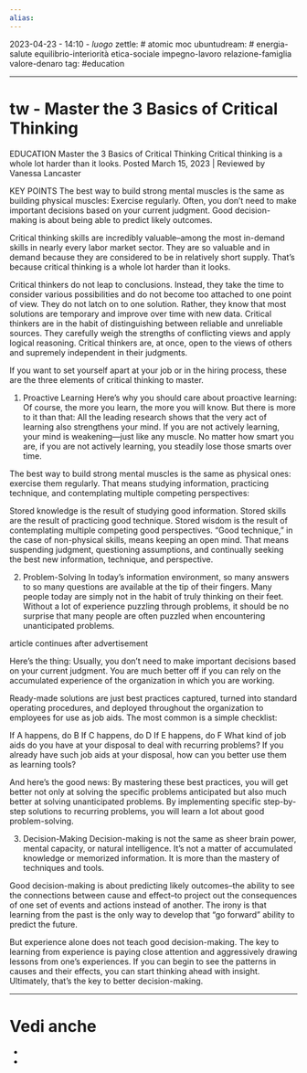 ```yaml
---
alias: 
---
```

2023-04-23 - 14:10 - *luogo*
zettle: # atomic moc
ubuntudream: # energia-salute equilibrio-interiorità etica-sociale impegno-lavoro relazione-famiglia valore-denaro 
tag: #education

---
# tw - Master the 3 Basics of Critical Thinking

EDUCATION
Master the 3 Basics of Critical Thinking
Critical thinking is a whole lot harder than it looks.
Posted March 15, 2023 |  Reviewed by Vanessa Lancaster

KEY POINTS
The best way to build strong mental muscles is the same as building physical muscles: Exercise regularly.
Often, you don’t need to make important decisions based on your current judgment.
Good decision-making is about being able to predict likely outcomes.

Critical thinking skills are incredibly valuable–among the most in-demand skills in nearly every labor market sector. They are so valuable and in demand because they are considered to be in relatively short supply. That’s because critical thinking is a whole lot harder than it looks.

Critical thinkers do not leap to conclusions. Instead, they take the time to consider various possibilities and do not become too attached to one point of view. They do not latch on to one solution. Rather, they know that most solutions are temporary and improve over time with new data. Critical thinkers are in the habit of distinguishing between reliable and unreliable sources. They carefully weigh the strengths of conflicting views and apply logical reasoning. Critical thinkers are, at once, open to the views of others and supremely independent in their judgments.

If you want to set yourself apart at your job or in the hiring process, these are the three elements of critical thinking to master.

1. Proactive Learning
Here’s why you should care about proactive learning: Of course, the more you learn, the more you will know. But there is more to it than that: All the leading research shows that the very act of learning also strengthens your mind. If you are not actively learning, your mind is weakening—just like any muscle. No matter how smart you are, if you are not actively learning, you steadily lose those smarts over time.

The best way to build strong mental muscles is the same as physical ones: exercise them regularly. That means studying information, practicing technique, and contemplating multiple competing perspectives:

Stored knowledge is the result of studying good information.
Stored skills are the result of practicing good technique.
Stored wisdom is the result of contemplating multiple competing good perspectives.
“Good technique,” in the case of non-physical skills, means keeping an open mind. That means suspending judgment, questioning assumptions, and continually seeking the best new information, technique, and perspective.

2. Problem-Solving
In today’s information environment, so many answers to so many questions are available at the tip of their fingers. Many people today are simply not in the habit of truly thinking on their feet. Without a lot of experience puzzling through problems, it should be no surprise that many people are often puzzled when encountering unanticipated problems.

article continues after advertisement

Here’s the thing: Usually, you don’t need to make important decisions based on your current judgment. You are much better off if you can rely on the accumulated experience of the organization in which you are working.

Ready-made solutions are just best practices captured, turned into standard operating procedures, and deployed throughout the organization to employees for use as job aids. The most common is a simple checklist:

If A happens, do B
If C happens, do D
If E happens, do F
What kind of job aids do you have at your disposal to deal with recurring problems? If you already have such job aids at your disposal, how can you better use them as learning tools?

And here’s the good news: By mastering these best practices, you will get better not only at solving the specific problems anticipated but also much better at solving unanticipated problems. By implementing specific step-by-step solutions to recurring problems, you will learn a lot about good problem-solving.

3. Decision-Making
Decision-making is not the same as sheer brain power, mental capacity, or natural intelligence. It’s not a matter of accumulated knowledge or memorized information. It is more than the mastery of techniques and tools.

Good decision-making is about predicting likely outcomes–the ability to see the connections between cause and effect–to project out the consequences of one set of events and actions instead of another. The irony is that learning from the past is the only way to develop that “go forward” ability to predict the future.

But experience alone does not teach good decision-making. The key to learning from experience is paying close attention and aggressively drawing lessons from one’s experiences. If you can begin to see the patterns in causes and their effects, you can start thinking ahead with insight. Ultimately, that’s the key to better decision-making.



---
# Vedi anche
- 
- 